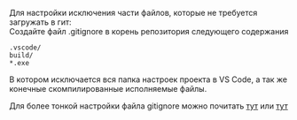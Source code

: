 Для настройки исключения части файлов, которые не требуется загружать в гит:  
Создайте файл .gitignore в корень репозитория следующего содержания
```
.vscode/
build/
*.exe
```

В котором исключается вся папка настроек проекта в VS Code, а так же конечные скомпилированные исполняемые файлы.

Для более тонкой настройки файла gitignore можно почитать <a href="https://tyapk.ru/blog/post/gitignore">тут</a>
 или <a href="https://ru.hexlet.io/courses/git_base/lessons/git_gitignore/theory_unit">тут</a>